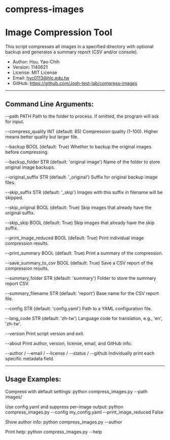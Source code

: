 # compress-images

Image Compression Tool
=======================

This script compresses all images in a specified directory with optional backup and generates a summary report (CSV and/or console).

- Author: Hsu, Yao-Chih
- Version: 1140621
- License: MIT License
- Email: hyc0113@hlc.edu.tw
- GitHub: https://github.com/Josh-test-lab/compress-images

------------------------
Command Line Arguments:
------------------------

--path PATH
    Path to the folder to process. If omitted, the program will ask for input.

--compress_quality INT (default: 85)
    Compression quality (1–100). Higher means better quality but larger file.

--backup BOOL (default: True)
    Whether to backup the original images before compressing.

--backup_folder STR (default: 'original image')
    Name of the folder to store original image backups.

--original_suffix STR (default: '_original')
    Suffix for original backup image files.

--skip_suffix STR (default: '_skip')
    Images with this suffix in filename will be skipped.

--skip_original BOOL (default: True)
    Skip images that already have the original suffix.

--skip_skip BOOL (default: True)
    Skip images that already have the skip suffix.

--print_image_reduced BOOL (default: True)
    Print individual image compression results.

--print_summary BOOL (default: True)
    Print a summary of the compression.

--save_summary_to_csv BOOL (default: True)
    Save a CSV report of the compression results.

--summary_folder STR (default: 'summary')
    Folder to store the summary report CSV.

--summary_filename STR (default: 'report')
    Base name for the CSV report file.

--config STR (default: 'config.yaml')
    Path to a YAML configuration file.

--lang_code STR (default: 'zh-tw')
    Language code for translation, e.g., 'en', 'zh-tw'.

--version
    Print script version and exit.

--about
    Print author, version, license, email, and GitHub info.

--author / --email / --license / --status / --github
    Individually print each specific metadata field.

------------------------
Usage Examples:
------------------------

Compress with default settings:
    python compress_images.py --path images/

Use config.yaml and suppress per-image output:
    python compress_images.py --config my_config.yaml --print_image_reduced False

Show author info:
    python compress_images.py --author

Print help:
    python compress_images.py --help

